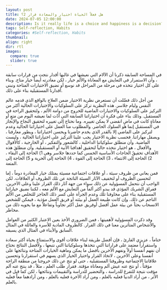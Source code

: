 ```yaml
---
layout: post
title: هل فعلاً الحياة اختيار والسعادة قرار 2؟
date: 2024-07-05 12:00:00
description: Is it really life is a choice and happiness is a decision?
tags: Self-reflection, Habits
categories: #Self-reflection, Habits
thumbnail:
align: right
dir: rtl
images:
  compare: true
  slider: true
---
```



في المساحة السابقة ذكرنا أن الآلام التي نعيشها في غالبها أقدار نتجت من قرارات سابقة ، وأن الاستمرار في التعايش مع المعاناة والألم خيار ، لكن مغادرته أيضاً خيار متاح. وبناء على كل اختيار نتخذه في مرحلة من المراحل قد نوسع أو نضيق الاختيارات المتاحة ونبني أقدارنا المستقبلية بناء على ذلك.

من أجل ذلك فضّلت أن نستعرض نظرية الاختيار ضمن العلاج بالواقع الذي قدمه عالم النفس وليام جلاسر. هذه النظرية تركز على السلوكيات والاختيارات الحالية أكثر من التركيز على السلوكيات والاختيارات الماضية للخروج من دوامة الألم ، ولتحقيق الراحة في المستقبل. وذلك بناء على فكرة أن اختياراتنا السابقة التي أدّت لما نعيشه اليوم من متعٍ أو معاناةٍ كانت في ماضٍ انقضى لا يمكن تغييره. وما نحتاج إلى تغييره لتحقيق النجاح والإنجاز في المستقبل إنما هو السلوك الحاضر. والمطلوب منا العمل على اختياراتنا الحالية وعدم لتركيز على الماضي إلا بالقدر الذي يخدم حاضرنا ويحسن اختياراتنا ، ويطور معارفنا ، ويصقل مهاراتنا. فحسب نظرية الاختيار يجب علينا التركيز على اختياراتنا الحالية ، وليست الماضية. وأن منطلق سلوكياتنا الداخلية ، كالشعور والتفكير ، أو الخارجية ، كالأقوال والأفعال ، هو اختيار نتخذه حالياً لتحقيق أهدافنا الآنية أو المستقبلية. وأن منطلقَ هذه الأهدافِ تحقيقُ الحاجات الأساسية الخمس كما حددها جلاسر وهي 1) الحاجة إلى البقاء ، 2) الحاجة إلى الانتماء ، 3) الحاجة إلى القوة ، 4) الحاجة إلى الحرية و 5) الحاجة إلى المتعة.

فمن يعاني من ظروف سيئة ، أو علاقات اجتماعية مسيئة يمتلك خيار المغادرة دوماً ، إما لتحسين الظروف أو لتخفيف الآثار السيئة الناتجة عن تلك الظروف أو العلاقات. لكن الواجب أن نتحمل المسؤولية عن ذلك سواء من جهة آثار ذلك القرار علينا وعلى الآخرين.  ففراق الشريك المؤذي قد يبدو أكثر ألماً من التعايش مع الألم معه ، لكننا نضيق خياراتنا المستقبلية بناء على مخاوفنا تلك وعدم الجرأة على كسر ذلك الحاجز للتخلص من الألم الناجم عن ذلك. وإن كانت طبيعة العمل أو بيئته أو فريق العمل مؤذية ، فيمكن للشخص الانسحاب بحثاً عن بيئة عمل أفضل أوفريق عمل أكثر تجاوباً وتفاعلاً مع ما يحويه ذلك من مخاطر.   


وقد ذكرت المسؤولية لأهميتها ، فمن الضروري الأخذ بعين الاعتبار الكثير من العوامل والأشخاص المتأثرين معنا في ذلك القرار. كالظروف المادية للأسرة والعائلة في المثال السابق والأبناء في المثال الذي يسبقه.

ختاماً ، عزيزي القارئ ، فإن أفضل طريقة لبناء علاقات أقوى والاستمتاع بحياة أكثر سعادة واستقراراً معتمد على قراراتنا التي نتخذها وسلوكياتنا التي نتبعها ، ولأفضل النتائج نحتاج أن نفهم أنفسنا أولاً ونفهم الآخرين بأفضل ما يمكن وماهية الخيارات المتاحة ونتائجها على أنفسنا وعلى الآخرين ، لاتخاذ القرار واختيار الخيار الذي يسهم في استقرارنا وتحسين علاقاتنا الاجتماعية وظروفنا المستقبلية ، حتى لو نتج عن ذلك خروجنا من منطقة الراحة مؤقتاً ، أو نتج عنه عيش ألم ومعاناة مؤقتة. فقرار طلب العلم ، مثلاً ، قد ينتج عنه ألم مؤقت نتيجة للتفرغ للدراسة ، والتحضير للدراسة والتقييمات ونتائجها ، لكن كما قيل في الأثر ، من أراد الدنيا فعليه بالعلم ، ومن أراد الآخرة فعليه بالعلم ، ومن أرادهما معاً فعليه بالعلم.